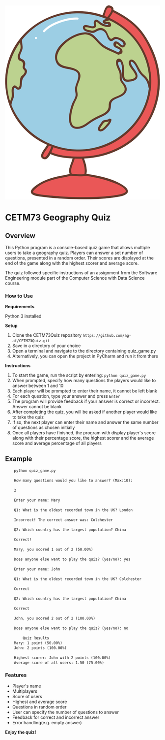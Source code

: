 ![Logo](./images/geography.png)
# CETM73 Geography Quiz

## **Overview**

This Python program is a console-based quiz game that allows multiple users to take a geography quiz. Players can answer a set number of questions, presented in a random order. Their scores are displayed at the end of the game along with the highest scorer and average score. 

The quiz followed specific instructions of an assignment from the Software Engineering module part of the Computer Science with Data Science course. 

### **How to Use**

**Requirements**

Python 3 installed

**Setup**
1. Clone the CETM73Quiz repository `https://github.com/ag-af/CETM73Quiz.git`
2. Save in a directory of your choice
2. Open a terminal and navigate to the directory containing quiz_game.py
3. Alternatively, you can open the project in PyCharm and run it from there

**Instructions**
1. To start the game, run the script by entering: `python quiz_game.py`
2. When prompted, specify how many questions the players would like to answer between 1 and 10
3. Each player will be prompted to enter their name, it cannot be left blank
4. For each question, type your answer and press `Enter`
5. The program will provide feedback if your answer is correct or incorrect. Answer cannot be blank
6. After completing the quiz, you will be asked if another player would like to take the quiz
7. If so, the next player can enter their name and answer the same number of questions as chosen initially
8. Once all players have finished, the program with display player's score along with their percentage score, the highest scorer and the average score and average percentage of all players

## Example

        python quiz_game.py

        How many questions would you like to answer? (Max:10):

        2
        
        Enter your name: Mary
        
        Q1: What is the oldest recorded town in the UK? London
        
        Incorrect! The correct answer was: Colchester
        
        Q2: Which country has the largest population? China

        Correct!

        Mary, you scored 1 out of 2 (50.00%)
        
        Does anyone else want to play the quiz? (yes/no): yes

        Enter your name: John
        
        Q1: What is the oldest recorded town in the UK? Colchester
        
        Correct
        
        Q2: Which country has the largest population? China

        Correct

        John, you scored 2 out of 2 (100.00%)
        
        Does anyone else want to play the quiz? (yes/no): no

            Quiz Results
        Mary: 1 point (50.00%)
        John: 2 points (100.00%)

        Highest scorer: John with 2 points (100.00%)
        Average score of all users: 1.50 (75.00%)

### Features
- Player's name
- Multiplayers
- Score of users
- Highest and average score
- Questions in random order
- User can specify the number of questions to answer
- Feedback for correct and incorrect answer
- Error handling(e.g. empty answer)


**Enjoy the quiz!**


